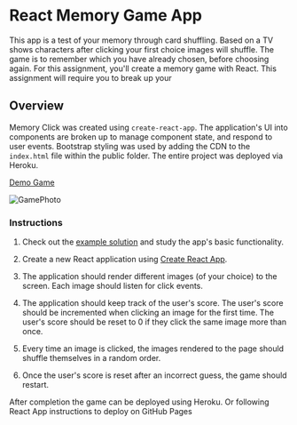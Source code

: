 # React Memory Game App

This app is a test of your memory through card shuffling. Based on a TV shows characters after clicking your first choice
images will shuffle. The game is to remember which you have already chosen, before choosing again.
For this assignment, you'll create a memory game with React. This assignment will require you to break up your 


## Overview

Memory Click was created using `create-react-app`. The application's UI into components are broken up
to manage component state, and respond to user events.
Bootstrap styling was used by adding the CDN to the `index.html` file 
within the public folder. The entire project was deployed via Heroku. 

[Demo Game](https://stormy-earth-80691.herokuapp.com/)


![GamePhoto](https://media.giphy.com/media/gfHLScFOZ3eyhzXpay/giphy.gif)


### Instructions

1. Check out the [example solution](https://clicky-game.netlify.com/) and study the app's basic functionality.

2. Create a new React application using [Create React App](https://github.com/facebookincubator/create-react-app).

3. The application should render different images (of your choice) to the screen. Each image should listen for click events.

4. The application should keep track of the user's score. The user's score should be incremented when clicking an image for the first time. The user's score should be reset to 0 if they click the same image more than once.

5. Every time an image is clicked, the images rendered to the page should shuffle themselves in a random order.

6. Once the user's score is reset after an incorrect guess, the game should restart.


After completion the game can be deployed using Heroku. Or following React App instructions to deploy on GitHub Pages
